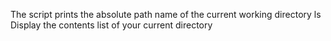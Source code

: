 The script prints the absolute path name of the current working directory
ls Display the contents list of your current directory
